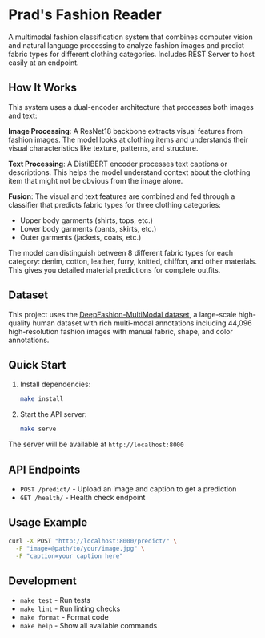 # Prad's Fashion Reader

A multimodal fashion classification system that combines computer vision and natural language processing to analyze fashion images and predict fabric types for different clothing categories.
Includes REST Server to host easily at an endpoint.

## How It Works

This system uses a dual-encoder architecture that processes both images and text:

**Image Processing**: A ResNet18 backbone extracts visual features from fashion images. The model looks at clothing items and understands their visual characteristics like texture, patterns, and structure.

**Text Processing**: A DistilBERT encoder processes text captions or descriptions. This helps the model understand context about the clothing item that might not be obvious from the image alone.

**Fusion**: The visual and text features are combined and fed through a classifier that predicts fabric types for three clothing categories:
- Upper body garments (shirts, tops, etc.)
- Lower body garments (pants, skirts, etc.) 
- Outer garments (jackets, coats, etc.)

The model can distinguish between 8 different fabric types for each category: denim, cotton, leather, furry, knitted, chiffon, and other materials. This gives you detailed material predictions for complete outfits.

## Dataset

This project uses the [DeepFashion-MultiModal dataset](https://github.com/yumingj/DeepFashion-MultiModal/tree/main), a large-scale high-quality human dataset with rich multi-modal annotations including 44,096 high-resolution fashion images with manual fabric, shape, and color annotations.

## Quick Start

1. Install dependencies:
   ```bash
   make install
   ```

2. Start the API server:
   ```bash
   make serve
   ```

The server will be available at `http://localhost:8000`

## API Endpoints

- `POST /predict/` - Upload an image and caption to get a prediction
- `GET /health/` - Health check endpoint

## Usage Example

```bash
curl -X POST "http://localhost:8000/predict/" \
  -F "image=@path/to/your/image.jpg" \
  -F "caption=your caption here"
```

## Development

- `make test` - Run tests
- `make lint` - Run linting checks
- `make format` - Format code
- `make help` - Show all available commands
